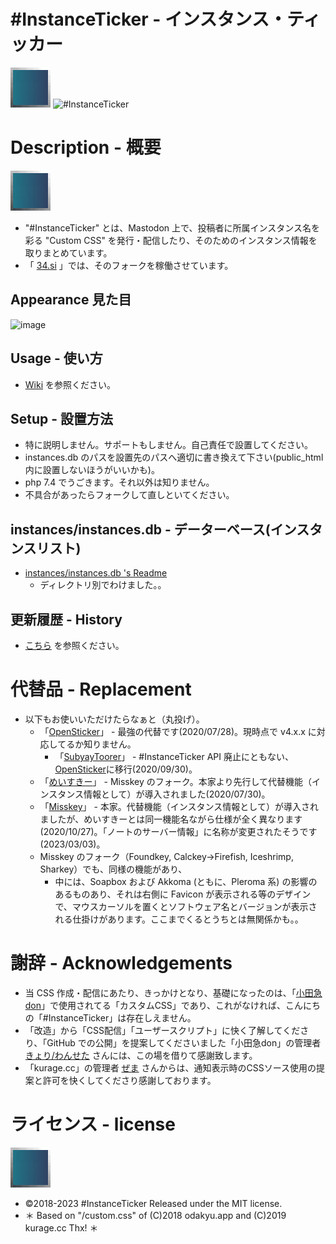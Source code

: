 # #InstanceTicker - インスタンス・ティッカー

<img src="https://raw.githubusercontent.com/InstanceTicker/InstanceTicker/master/InstanceTicker.svg" alt="logo" title="logo" width="64">

<img src="https://user-images.githubusercontent.com/3696720/172076193-cf461d70-3833-4435-b799-c2196123c943.png" title="#InstanceTicker" alt="#InstanceTicker" width="640" />

# Description - 概要
<img src="https://raw.githubusercontent.com/InstanceTicker/InstanceTicker/master/InstanceTicker.svg" alt="logo" title="logo" width="64">

- "#InstanceTicker" とは、Mastodon 上で、投稿者に所属インスタンス名を彩る "Custom CSS" を発行・配信したり、そのためのインスタンス情報を取りまとめています。
- 「 [34.si](https://34.si) 」では、そのフォークを稼働させています。

## Appearance 見た目
![image](https://user-images.githubusercontent.com/3696720/213913597-5484c239-add8-4a32-b8c2-7788f081da81.png)

## Usage - 使い方
- [Wiki](https://github.com/InstanceTicker/InstanceTicker/wiki/) を参照ください。

## Setup - 設置方法
- 特に説明しません。サポートもしません。自己責任で設置してください。
- instances.db のパスを設置先のパスへ適切に書き換えて下さい(public_html 内に設置しないほうがいいかも)。
- php 7.4 でうごきます。それ以外は知りません。
- 不具合があったらフォークして直しといてください。

## instances/instances.db - データーベース(インスタンスリスト)
- [instances/instances.db 's Readme](https://github.com/InstanceTicker/InstanceTicker/tree/master/instances)
  - ディレクトリ別でわけました。。

## 更新履歴 - History
- [こちら](https://github.com/InstanceTicker/InstanceTicker/wiki/History) を参照ください。

# 代替品 - Replacement
- 以下もお使いいただけたらなぁと（丸投げ）。
  - 「[OpenSticker](https://github.com/cutls/OpenSticker)」 - 最強の代替です(2020/07/28)。現時点で v4.x.x に対応してるか知りません。
    - 「[SubyayToorer](https://github.com/tateisu/SubwayTooter)」 - #InstanceTicker API 廃止にともない、[OpenSticker](https://github.com/cutls/OpenSticker)に移行(2020/09/30)。
  - 「[めいすきー](https://github.com/mei23/misskey)」 - Misskey のフォーク。本家より先行して代替機能（インスタンス情報として）が導入されました(2020/07/30)。
  - 「[Misskey](https://github.com/syuilo/misskey)」 - 本家。代替機能（インスタンス情報として）が導入されましたが、めいすきーとは同一機能名ながら仕様が全く異なります(2020/10/27)。「ノートのサーバー情報」に名称が変更されたそうです(2023/03/03)。
  - Misskey のフォーク（Foundkey, Calckey→Firefish, Iceshrimp, Sharkey）でも、同様の機能があり、
    - 中には、Soapbox および Akkoma (ともに、Pleroma 系) の影響のあるものあり、それは右側に Favicon が表示される等のデザインで、マウスカーソルを置くとソフトウェア名とバージョンが表示される仕掛けがあります。ここまでくるとうちとは無関係かも。。

# 謝辞 - Acknowledgements
- 当 CSS 作成・配信にあたり、きっかけとなり、基礎になったのは、「[小田急don](https://odakyu.app/about)」で使用されてる「カスタムCSS」であり、これがなければ、こんにちの「#InstanceTicker」は存在しえません。
- 「改造」から「CSS配信」「ユーザースクリプト」に快く了解してくださり、「GitHub での公開」を提案してくださいました「小田急don」の管理者 [きょり/わんせた](https://github.com/kyori19) さんには、この場を借りて感謝致します。
- 「kurage.cc」の管理者 [ぜま](https://github.com/yi0713) さんからは、通知表示時のCSSソース使用の提案と許可を快くしてくださり感謝しております。


# ライセンス - license
<img src="https://raw.githubusercontent.com/InstanceTicker/InstanceTicker/master/InstanceTicker.svg" alt="logo" title="logo" width="64">

- ©2018-2023 #InstanceTicker Released under the MIT license. 
- ＊ Based on "/custom.css" of (C)2018 odakyu.app and (C)2019 kurage.cc Thx! ＊
